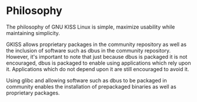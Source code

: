 # Philosophy

The philosophy of GNU KISS Linux is simple, maximize usability while maintaining simplicity.

GKISS allows proprietary packages in the community repository as well as the inclusion of software such as dbus in the community repository. However, it's important to note that just because dbus is packaged it is not encouraged, dbus is packaged to enable using applications which rely upon it. Applications which do not depend upon it are still encouraged to avoid it.

Using glibc and allowing software such as dbus to be packaged in community enables the installation of prepackaged binaries as well as proprietary packages.
